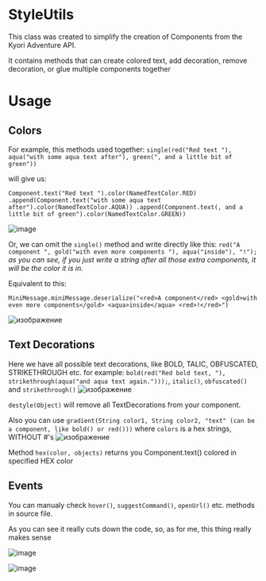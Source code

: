 # StyleUtils
This class was created to simplify the creation of Components from the Kyori Adventure API.

It contains methods that can create colored text, add decoration, remove decoration, or glue multiple components together

# Usage

## Colors
For example, this methods used together:
`single(red("Red text "), aqua("with some aqua text after"), green(", and a little bit of green"))`

will give us:

`Component.text("Red text ").color(NamedTextColor.RED)
.append(Component.text("with some aqua text after").color(NamedTextColor.AQUA))
.append(Component.text(, and a little bit of green").color(NamedTextColor.GREEN))`

![image](https://github.com/user-attachments/assets/de0f945f-0c97-4444-8bf0-b29641ca7d59)


Or, we can omit the `single()` method and write directly like this:
`red("A component ", gold("with even more components "), aqua("inside"), "!");`
_as you can see, if you just write a string after all those extra components, it will be the color it is in._

Equivalent to this:

`MiniMessage.miniMessage.deserialize("<red>A component</red> <gold>with even more components</gold> <aqua>inside</aqua> <red>!</red>")` 


![изображение](https://github.com/user-attachments/assets/56395519-f0e4-41f6-861f-3649470c19f6)



## Text Decorations
Here we have all possible text decorations, like BOLD, TALIC, OBFUSCATED, STRIKETHROUGH etc.
for example: `bold(red("Red bold text, "), strikethrough(aqua("and aqua text again.")));`, `italic()`, `obfuscated()` and `strikethrough()`
![изображение](https://github.com/user-attachments/assets/af2d7e3f-66e0-4b71-ba17-11e832157b41)


`destyle(Object)` will remove all TextDecorations from your component.


Also you can use `gradient(String color1, String color2, "text" (can be a component, like bold() or red()))` where `colors` is a hex strings, WITHOUT #'s
![изображение](https://github.com/user-attachments/assets/ae5e822e-2417-4710-b24e-1b80ee79e4f6)


Method `hex(color, objects)` returns you Component.text() colored in specified HEX color

## Events

You can manualy check `hover()`, `suggestCommand()`, `openUrl()` etc. methods in source file.

As you can see it really cuts down the code, so, as for me, this thing really makes sense

![image](https://user-images.githubusercontent.com/102028245/235472856-184671a0-b9d6-4296-bdb2-eb4a2d758a9d.png)

![image](https://user-images.githubusercontent.com/102028245/235480718-a4210b92-1be8-47d6-8330-60e1e960f920.png)

